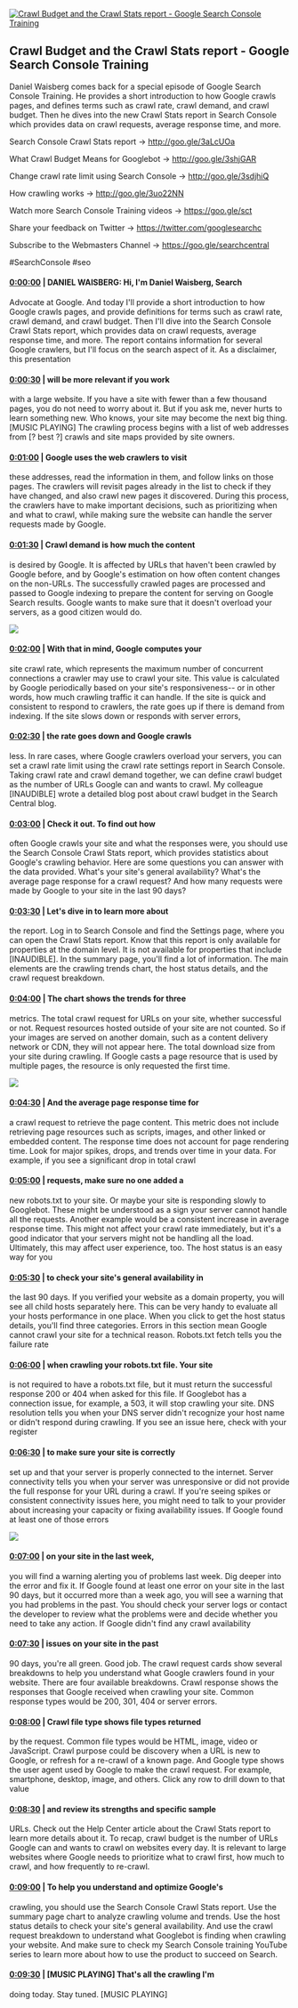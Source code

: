 [![Crawl Budget and the Crawl Stats report - Google Search Console Training](https://i.ytimg.com/vi/x_GoMrl6_u0/maxresdefault.jpg)](https://www.youtube.com/watch?v=x_GoMrl6_u0)

## Crawl Budget and the Crawl Stats report - Google Search Console Training

Daniel Waisberg comes back for a special episode of Google Search Console Training. He provides a short introduction to how Google crawls pages, and defines terms such as crawl rate, crawl demand, and crawl budget. Then he dives into the new Crawl Stats report in Search Console which provides data on crawl requests, average response time, and more.



Search Console Crawl Stats report → http://goo.gle/3aLcUOa

What Crawl Budget Means for Googlebot →  http://goo.gle/3shjGAR

Change crawl rate limit using Search Console → http://goo.gle/3sdjhiQ

How crawling works → http://goo.gle/3uo22NN

Watch more Search Console Training videos → https://goo.gle/sct  



Share your feedback on Twitter →  https://twitter.com/googlesearchc

Subscribe to the Webmasters Channel → https://goo.gle/searchcentral



#SearchConsole #seo



#### [0:00:00](https://www.youtube.com/watch?v=x_GoMrl6_u0&t=0) |  DANIEL WAISBERG: Hi, I'm Daniel Waisberg, Search

Advocate at Google. And today I'll provide a short introduction to how Google crawls pages, and provide definitions for terms such as crawl rate, crawl demand, and crawl budget. Then I'll dive into the Search Console Crawl Stats report, which provides data on crawl requests, average response time, and more. The report contains information for several Google crawlers, but I'll focus on the search aspect of it. As a disclaimer, this presentation  

#### [0:00:30](https://www.youtube.com/watch?v=x_GoMrl6_u0&t=30) |  will be more relevant if you work

with a large website. If you have a site with fewer than a few thousand pages, you do not need to worry about it. But if you ask me, never hurts to learn something new. Who knows, your site may become the next big thing. [MUSIC PLAYING] The crawling process begins with a list of web addresses from [? best ?] crawls and site maps provided by site owners.  

#### [0:01:00](https://www.youtube.com/watch?v=x_GoMrl6_u0&t=60) |  Google uses the web crawlers to visit

these addresses, read the information in them, and follow links on those pages. The crawlers will revisit pages already in the list to check if they have changed, and also crawl new pages it discovered. During this process, the crawlers have to make important decisions, such as prioritizing when and what to crawl, while making sure the website can handle the server requests made by Google.  

#### [0:01:30](https://www.youtube.com/watch?v=x_GoMrl6_u0&t=90) |  Crawl demand is how much the content

is desired by Google. It is affected by URLs that haven't been crawled by Google before, and by Google's estimation on how often content changes on the non-URLs. The successfully crawled pages are processed and passed to Google indexing to prepare the content for serving on Google Search results. Google wants to make sure that it doesn't overload your servers, as a good citizen would do.  

![](https://i.ytimg.com/vi/x_GoMrl6_u0/maxres1.jpg)



#### [0:02:00](https://www.youtube.com/watch?v=x_GoMrl6_u0&t=120) |  With that in mind, Google computes your

site crawl rate, which represents the maximum number of concurrent connections a crawler may use to crawl your site. This value is calculated by Google periodically based on your site's responsiveness-- or in other words, how much crawling traffic it can handle. If the site is quick and consistent to respond to crawlers, the rate goes up if there is demand from indexing. If the site slows down or responds with server errors,  

#### [0:02:30](https://www.youtube.com/watch?v=x_GoMrl6_u0&t=150) |  the rate goes down and Google crawls

less. In rare cases, where Google crawlers overload your servers, you can set a crawl rate limit using the crawl rate settings report in Search Console. Taking crawl rate and crawl demand together, we can define crawl budget as the number of URLs Google can and wants to crawl. My colleague [INAUDIBLE] wrote a detailed blog post about crawl budget in the Search Central blog.  

#### [0:03:00](https://www.youtube.com/watch?v=x_GoMrl6_u0&t=180) |  Check it out. To find out how

often Google crawls your site and what the responses were, you should use the Search Console Crawl Stats report, which provides statistics about Google's crawling behavior. Here are some questions you can answer with the data provided. What's your site's general availability? What's the average page response for a crawl request? And how many requests were made by Google to your site in the last 90 days?  

#### [0:03:30](https://www.youtube.com/watch?v=x_GoMrl6_u0&t=210) |  Let's dive in to learn more about

the report. Log in to Search Console and find the Settings page, where you can open the Crawl Stats report. Know that this report is only available for properties at the domain level. It is not available for properties that include [INAUDIBLE]. In the summary page, you'll find a lot of information. The main elements are the crawling trends chart, the host status details, and the crawl request breakdown.  

#### [0:04:00](https://www.youtube.com/watch?v=x_GoMrl6_u0&t=240) |  The chart shows the trends for three

metrics. The total crawl request for URLs on your site, whether successful or not. Request resources hosted outside of your site are not counted. So if your images are served on another domain, such as a content delivery network or CDN, they will not appear here. The total download size from your site during crawling. If Google casts a page resource that is used by multiple pages, the resource is only requested the first time.  

![](https://i.ytimg.com/vi/x_GoMrl6_u0/maxres2.jpg)



#### [0:04:30](https://www.youtube.com/watch?v=x_GoMrl6_u0&t=270) |  And the average page response time for

a crawl request to retrieve the page content. This metric does not include retrieving page resources such as scripts, images, and other linked or embedded content. The response time does not account for page rendering time. Look for major spikes, drops, and trends over time in your data. For example, if you see a significant drop in total crawl  

#### [0:05:00](https://www.youtube.com/watch?v=x_GoMrl6_u0&t=300) |  requests, make sure no one added a

new robots.txt to your site. Or maybe your site is responding slowly to Googlebot. These might be understood as a sign your server cannot handle all the requests. Another example would be a consistent increase in average response time. This might not affect your crawl rate immediately, but it's a good indicator that your servers might not be handling all the load. Ultimately, this may affect user experience, too. The host status is an easy way for you  

#### [0:05:30](https://www.youtube.com/watch?v=x_GoMrl6_u0&t=330) |  to check your site's general availability in

the last 90 days. If you verified your website as a domain property, you will see all child hosts separately here. This can be very handy to evaluate all your hosts performance in one place. When you click to get the host status details, you'll find three categories. Errors in this section mean Google cannot crawl your site for a technical reason. Robots.txt fetch tells you the failure rate  

#### [0:06:00](https://www.youtube.com/watch?v=x_GoMrl6_u0&t=360) |  when crawling your robots.txt file. Your site

is not required to have a robots.txt file, but it must return the successful response 200 or 404 when asked for this file. If Googlebot has a connection issue, for example, a 503, it will stop crawling your site. DNS resolution tells you when your DNS server didn't recognize your host name or didn't respond during crawling. If you see an issue here, check with your register  

#### [0:06:30](https://www.youtube.com/watch?v=x_GoMrl6_u0&t=390) |  to make sure your site is correctly

set up and that your server is properly connected to the internet. Server connectivity tells you when your server was unresponsive or did not provide the full response for your URL during a crawl. If you're seeing spikes or consistent connectivity issues here, you might need to talk to your provider about increasing your capacity or fixing availability issues. If Google found at least one of those errors  

![](https://i.ytimg.com/vi/x_GoMrl6_u0/maxres3.jpg)



#### [0:07:00](https://www.youtube.com/watch?v=x_GoMrl6_u0&t=420) |  on your site in the last week,

you will find a warning alerting you of problems last week. Dig deeper into the error and fix it. If Google found at least one error on your site in the last 90 days, but it occurred more than a week ago, you will see a warning that you had problems in the past. You should check your server logs or contact the developer to review what the problems were and decide whether you need to take any action. If Google didn't find any crawl availability  

#### [0:07:30](https://www.youtube.com/watch?v=x_GoMrl6_u0&t=450) |  issues on your site in the past

90 days, you're all green. Good job. The crawl request cards show several breakdowns to help you understand what Google crawlers found in your website. There are four available breakdowns. Crawl response shows the responses that Google received when crawling your site. Common response types would be 200, 301, 404 or server errors.  

#### [0:08:00](https://www.youtube.com/watch?v=x_GoMrl6_u0&t=480) |  Crawl file type shows file types returned

by the request. Common file types would be HTML, image, video or JavaScript. Crawl purpose could be discovery when a URL is new to Google, or refresh for a re-crawl of a known page. And Google type shows the user agent used by Google to make the crawl request. For example, smartphone, desktop, image, and others. Click any row to drill down to that value  

#### [0:08:30](https://www.youtube.com/watch?v=x_GoMrl6_u0&t=510) |  and review its strengths and specific sample

URLs. Check out the Help Center article about the Crawl Stats report to learn more details about it. To recap, crawl budget is the number of URLs Google can and wants to crawl on websites every day. It is relevant to large websites where Google needs to prioritize what to crawl first, how much to crawl, and how frequently to re-crawl.  

#### [0:09:00](https://www.youtube.com/watch?v=x_GoMrl6_u0&t=540) |  To help you understand and optimize Google's

crawling, you should use the Search Console Crawl Stats report. Use the summary page chart to analyze crawling volume and trends. Use the host status details to check your site's general availability. And use the crawl request breakdown to understand what Googlebot is finding when crawling your website. And make sure to check my Search Console training YouTube series to learn more about how to use the product to succeed on Search.  

#### [0:09:30](https://www.youtube.com/watch?v=x_GoMrl6_u0&t=570) |  [MUSIC PLAYING] That's all the crawling I'm

doing today. Stay tuned. [MUSIC PLAYING]  